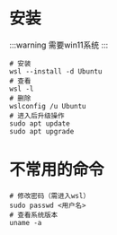 # 安装
:::warning
需要win11系统
:::
```shell
# 安装
wsl --install -d Ubuntu
# 查看
wsl -l
# 删除
wslconfig /u Ubuntu
# 进入后升级操作
sudo apt update
sudo apt upgrade
```

# 不常用的命令
```shell
# 修改密码（需进入wsl）
sudo passwd <用户名>
# 查看系统版本
uname -a
```